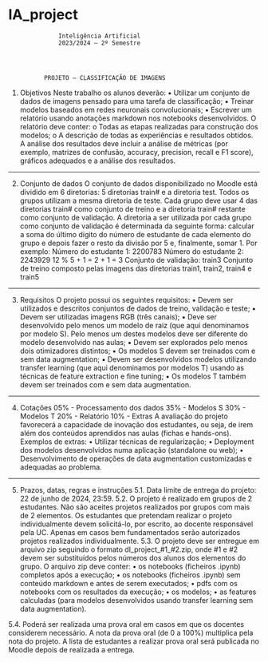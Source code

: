 # IA_project


                  Inteligência Artificial
                  2023/2024 – 2º Semestre




              PROJETO – CLASSIFICAÇÃO DE IMAGENS




1. Objetivos
Neste trabalho os alunos deverão:
     ▪   Utilizar um conjunto de dados de imagens pensado para uma tarefa de classificação;
     ▪   Treinar modelos baseados em redes neuronais convolucionais;
     ▪   Escrever um relatório usando anotações markdown nos notebooks desenvolvidos. O
         relatório deve conter:
             o Todas as etapas realizadas para construção dos modelos;
             o A descrição de todas as experiências e resultados obtidos. A análise dos
                  resultados deve incluir a análise de métricas (por exemplo, matrizes de confusão,
                  accuracy, precision, recall e F1 score), gráficos adequados e a análise dos
                  resultados.
----------------------------------------------------------------------------------------------------
2. Conjunto de dados
  O conjunto de dados disponibilizado no Moodle está dividido em 6 diretorias: 5 diretorias train#
  e a diretoria test. Todos os grupos utilizam a mesma diretoria de teste. Cada grupo deve usar 4
  das diretorias train# como conjunto de treino e a diretoria train# restante como conjunto de
  validação. A diretoria a ser utilizada por cada grupo como conjunto de validação é determinada
  da seguinte forma: calcular a soma do último dígito do número de estudante de cada elemento
  do grupo e depois fazer o resto da divisão por 5 e, finalmente, somar 1. Por exemplo:
  Número do estudante 1: 2200783
  Número do estudante 2: 2243929
  12 % 5 + 1 = 2 + 1 = 3
  Conjunto de validação: train3
  Conjunto de treino composto pelas imagens das diretorias train1, train2, train4 e train5

----------------------------------------------------------------------------------------------------
3. Requisitos
  O projeto possui os seguintes requisitos:
      ▪    Devem ser utilizados e descritos conjuntos de dados de treino, validação e teste;
      ▪    Devem ser utilizadas imagens RGB (três canais);
      ▪    Deve ser desenvolvido pelo menos um modelo de raiz (que aqui denominamos por
           modelo S). Pelo menos um destes modelos deve ser diferente do modelo desenvolvido
           nas aulas;
      ▪    Devem ser explorados pelo menos dois otimizadores distintos;
      ▪    Os modelos S devem ser treinados com e sem data augmentation;
      ▪    Devem ser desenvolvidos modelos utilizando transfer learning (que aqui denominamos
           por modelos T) usando as técnicas de feature extraction e fine tuning;
      ▪    Os modelos T também devem ser treinados com e sem data augmentation.


----------------------------------------------------------------------------------------------------
4. Cotações
    05% - Processamento dos dados
    35% - Modelos S
    30% - Modelos T
    20% - Relatório
    10% - Extras
A avaliação do projeto favorecerá a capacidade de inovação dos estudantes, ou seja, de irem
além dos conteúdos aprendidos nas aulas (fichas e hands-ons).
    Exemplos de extras:
     • Utilizar técnicas de regularização;
     •    Deployment dos modelos desenvolvidos numa aplicação (standalone ou web);
     •    Desenvolvimento de operações de data augmentation customizadas e adequadas ao
          problema.

----------------------------------------------------------------------------------------------------
5. Prazos, datas, regras e instruções
  5.1. Data limite de entrega do projeto: 22 de junho de 2024, 23:59.
  5.2. O projeto é realizado em grupos de 2 estudantes. Não são aceites projetos realizados por
     grupos com mais de 2 elementos. Os estudantes que pretendam realizar o projeto
     individualmente devem solicitá-lo, por escrito, ao docente responsável pela UC. Apenas em
     casos bem fundamentados serão autorizados projetos realizados individualmente.
  5.3. O projeto deve ser entregue em arquivo zip seguindo o formato dl_project_#1_#2.zip, onde
     #1 e #2 devem ser substituídos pelos números dos alunos dos elementos do grupo. O arquivo
     zip deve conter:
     •    os notebooks (ficheiros .ipynb) completos após a execução;
     •    os notebooks (ficheiros .ipynb) sem conteúdo markdown e antes de serem executados;
     •    pdfs com os notebooks com os resultados da execução;
     •    os modelos;
     •    as features calculadas (para modelos desenvolvidos usando transfer learning sem data
          augmentation).
  
  5.4. Poderá ser realizada uma prova oral em casos em que os docentes considerem necessário. A
     nota da prova oral (de 0 a 100%) multiplica pela nota do projeto. A lista de estudantes a
     realizar prova oral será publicada no Moodle depois de realizada a entrega.




                                                                                    

